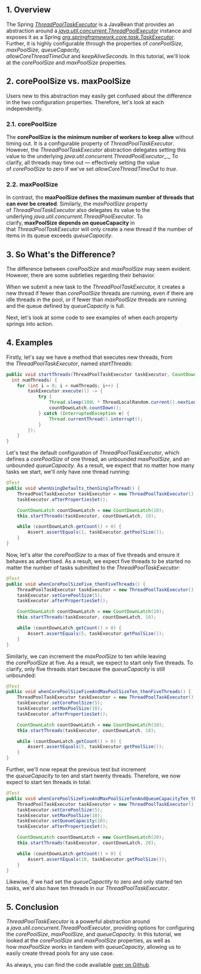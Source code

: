
## 1. Overview

The Spring [_ThreadPoolTaskExecutor_](https://docs.spring.io/spring-framework/docs/current/javadoc-api/org/springframework/scheduling/concurrent/ThreadPoolTaskExecutor.html) is a JavaBean that provides an abstraction around a [_java.util.concurrent.ThreadPoolExecutor_](https://www.baeldung.com/java-executor-service-tutorial) instance and exposes it as a Spring [_org.springframework.core.task.TaskExecutor_](https://docs.spring.io/spring-framework/docs/current/javadoc-api/org/springframework/core/task/TaskExecutor.html). Further, it is highly configurable through the properties of _corePoolSize, maxPoolSize, queueCapacity, allowCoreThreadTimeOut_ and _keepAliveSeconds._ In this tutorial, we'll look at the _corePoolSize_ and _maxPoolSize_ properties.

## 2. corePoolSize vs. maxPoolSize

Users new to this abstraction may easily get confused about the difference in the two configuration properties. Therefore, let's look at each independently.

### 2.1. corePoolSize

The **corePoolSize is the minimum number of workers to keep alive** without timing out. It is a configurable property of _ThreadPoolTaskExecutor_. However, the _ThreadPoolTaskExecutor_ abstraction delegates setting this value to the underlying _java.util.concurrent.ThreadPoolExecutor__._ To clarify, all threads may time out — effectively setting the value of _corePoolSize_ to zero if we've set _allowCoreThreadTimeOut_ to _true_.

### 2.2. maxPoolSize

In contrast, the **maxPoolSize defines the maximum number of threads that can ever be created**. Similarly, the _maxPoolSize_ property of _ThreadPoolTaskExecutor_ also delegates its value to the underlying _java.util.concurrent.ThreadPoolExecutor_. To clarify, **maxPoolSize depends on queueCapacity** in that _ThreadPoolTaskExecutor_ will only create a new thread if the number of items in its queue exceeds _queueCapacity_.

## 3. So What's the Difference?

The difference between _corePoolSize_ and _maxPoolSize_ may seem evident. However, there are some subtleties regarding their behavior.

When we submit a new task to the _ThreadPoolTaskExecutor,_ it creates a new thread if fewer than _corePoolSize_ threads are running, even if there are idle threads in the pool, or if fewer than _maxPoolSize_ threads are running and the queue defined by _queueCapacity_ is full.

Next, let's look at some code to see examples of when each property springs into action.

## 4. Examples

Firstly, let's say we have a method that executes new threads, from the _ThreadPoolTaskExecutor_, named _startThreads_:

```java
public void startThreads(ThreadPoolTaskExecutor taskExecutor, CountDownLatch countDownLatch, 
  int numThreads) {
    for (int i = 0; i < numThreads; i++) {
        taskExecutor.execute(() -> {
            try {
                Thread.sleep(100L * ThreadLocalRandom.current().nextLong(1, 10));
                countDownLatch.countDown();
            } catch (InterruptedException e) {
                Thread.currentThread().interrupt();
            }
        });
    }
}
```

Let's test the default configuration of _ThreadPoolTaskExecutor_, which defines a _corePoolSize_ of one thread, an unbounded _maxPoolSize,_ and an unbounded _queueCapacity_. As a result, we expect that no matter how many tasks we start, we'll only have one thread running:

```java
@Test
public void whenUsingDefaults_thenSingleThread() {
    ThreadPoolTaskExecutor taskExecutor = new ThreadPoolTaskExecutor();
    taskExecutor.afterPropertiesSet();

    CountDownLatch countDownLatch = new CountDownLatch(10);
    this.startThreads(taskExecutor, countDownLatch, 10);

    while (countDownLatch.getCount() > 0) {
        Assert.assertEquals(1, taskExecutor.getPoolSize());
    }
}
```

Now, let's alter the _corePoolSize_ to a max of five threads and ensure it behaves as advertised. As a result, we expect five threads to be started no matter the number of tasks submitted to the _ThreadPoolTaskExecutor_:

```java
@Test
public void whenCorePoolSizeFive_thenFiveThreads() {
    ThreadPoolTaskExecutor taskExecutor = new ThreadPoolTaskExecutor();
    taskExecutor.setCorePoolSize(5);
    taskExecutor.afterPropertiesSet();

    CountDownLatch countDownLatch = new CountDownLatch(10);
    this.startThreads(taskExecutor, countDownLatch, 10);

    while (countDownLatch.getCount() > 0) {
        Assert.assertEquals(5, taskExecutor.getPoolSize());
    }
}
```

Similarly, we can increment the _maxPoolSize_ to ten while leaving the _corePoolSize_ at five. As a result, we expect to start only five threads. To clarify, only five threads start because the _queueCapacity_ is still unbounded:

```java
@Test
public void whenCorePoolSizeFiveAndMaxPoolSizeTen_thenFiveThreads() {
    ThreadPoolTaskExecutor taskExecutor = new ThreadPoolTaskExecutor();
    taskExecutor.setCorePoolSize(5);
    taskExecutor.setMaxPoolSize(10);
    taskExecutor.afterPropertiesSet();

    CountDownLatch countDownLatch = new CountDownLatch(10);
    this.startThreads(taskExecutor, countDownLatch, 10);

    while (countDownLatch.getCount() > 0) {
        Assert.assertEquals(5, taskExecutor.getPoolSize());
    }
}
```

Further, we'll now repeat the previous test but increment the _queueCapacity_ to ten and start twenty threads. Therefore, we now expect to start ten threads in total:

```java
@Test
public void whenCorePoolSizeFiveAndMaxPoolSizeTenAndQueueCapacityTen_thenTenThreads() {
    ThreadPoolTaskExecutor taskExecutor = new ThreadPoolTaskExecutor();
    taskExecutor.setCorePoolSize(5);
    taskExecutor.setMaxPoolSize(10);
    taskExecutor.setQueueCapacity(10);
    taskExecutor.afterPropertiesSet();

    CountDownLatch countDownLatch = new CountDownLatch(20);
    this.startThreads(taskExecutor, countDownLatch, 20);

    while (countDownLatch.getCount() > 0) {
        Assert.assertEquals(10, taskExecutor.getPoolSize());
    }
}
```

Likewise, if we had set the _queueCapactity_ to zero and only started ten tasks, we'd also have ten threads in our _ThreadPoolTaskExecutor_.

## 5. Conclusion

_ThreadPoolTaskExecutor_ is a powerful abstraction around a _java.util.concurrent.ThreadPoolExecutor_, providing options for configuring the _corePoolSize_, _maxPoolSize_, and _queueCapacity_. In this tutorial, we looked at the _corePoolSize_ and _maxPoolSize_ properties, as well as how _maxPoolSize_ works in tandem with _queueCapacity_, allowing us to easily create thread pools for any use case.

As always, you can find the code available [over on Github](https://github.com/eugenp/tutorials/tree/master/spring-threads).


